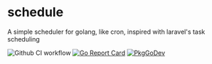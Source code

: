 # schedule
A simple scheduler for golang, like cron, inspired with laravel's task scheduling

![Github CI workflow](https://github.com/iflamed/schedule/actions/workflows/ci.yml/badge.svg) [![Go Report Card](https://goreportcard.com/badge/github.com/iflamed/schedule)](https://goreportcard.com/report/github.com/iflamed/schedule) [![PkgGoDev](https://pkg.go.dev/badge/github.com/iflamed/schedule)](https://pkg.go.dev/github.com/iflamed/schedule)
